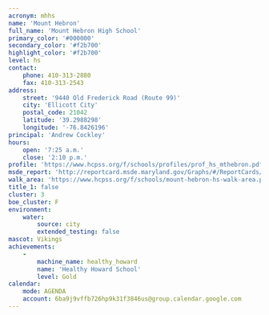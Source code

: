 ```yaml
---
acronym: mhhs
name: 'Mount Hebron'
full_name: 'Mount Hebron High School'
primary_color: '#000000'
secondary_color: '#f2b700'
highlight_color: '#f2b700'
level: hs
contact:
    phone: 410-313-2880
    fax: 410-313-2543
address:
    street: '9440 Old Frederick Road (Route 99)'
    city: 'Ellicott City'
    postal_code: 21042
    latitude: '39.2988298'
    longitude: '-76.8426196'
principal: 'Andrew Cockley'
hours:
    open: '7:25 a.m.'
    close: '2:10 p.m.'
profile: 'https://www.hcpss.org/f/schools/profiles/prof_hs_mthebron.pdf'
msde_report: 'http://reportcard.msde.maryland.gov/Graphs/#/ReportCards/ReportCardSchool/1//1/13/0207/'
walk_area: 'https://www.hcpss.org/f/schools/mount-hebron-hs-walk-area.pdf'
title_1: false
cluster: 3
boe_cluster: F
environment:
    water:
        source: city
        extended_testing: false
mascot: Vikings
achievements:
    -
        machine_name: healthy_howard
        name: 'Healthy Howard School'
        level: Gold
calendar:
    mode: AGENDA
    account: 6ba9j9vffb726hp9k31f3846us@group.calendar.google.com
---
```

